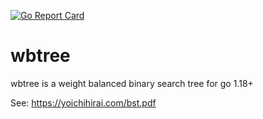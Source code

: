 [![Go Report Card](https://goreportcard.com/badge/github.com/shawnsmithdev/zermelo)](https://goreportcard.com/report/github.com/shawnsmithdev/zermelo)

# wbtree
wbtree is a weight balanced binary search tree for go 1.18+

See: https://yoichihirai.com/bst.pdf
